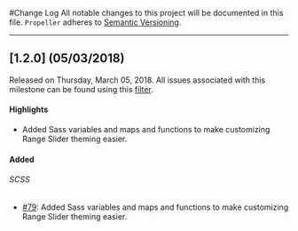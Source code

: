 #Change Log
All notable changes to this project will be documented in this file.
`Propeller` adheres to [Semantic Versioning](http://semver.org/).

--- 

## [1.2.0] (05/03/2018)
Released on Thursday, March 05, 2018. All issues associated with this milestone can be found using this [filter](https://github.com/digicorp/propeller/issues).

#### Highlights
* Added Sass variables and maps and functions to make customizing Range Slider theming easier. 

#### Added
###### SCSS
* [#79](https://github.com/digicorp/propeller/commit/5fdf64671f28f8437795dccee95024af1896c9b4): Added Sass variables and maps and functions to make customizing Range Slider theming easier.